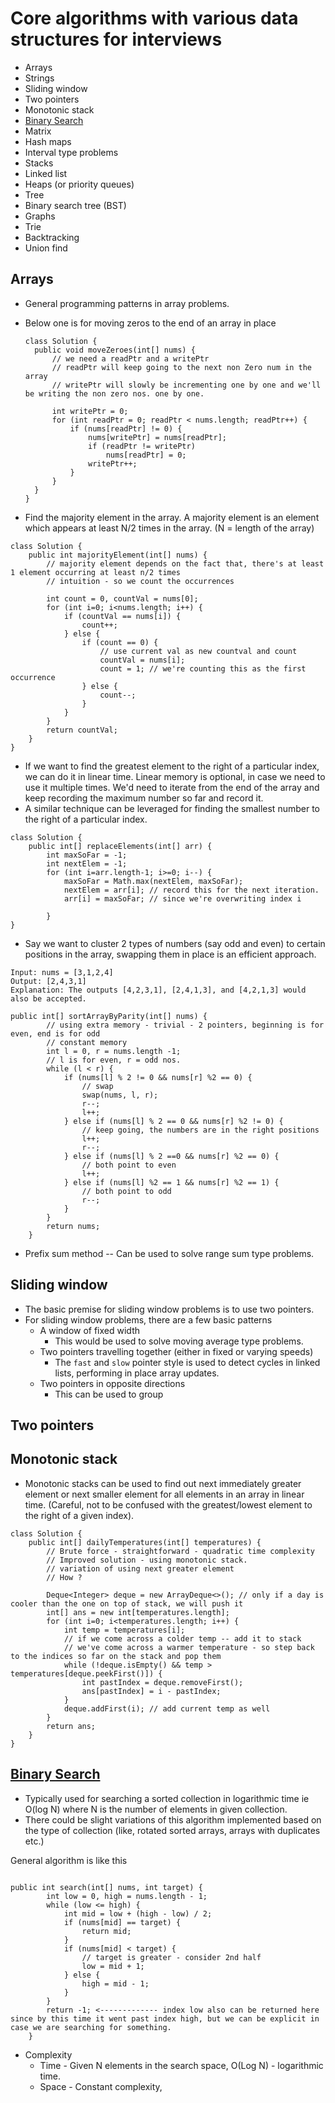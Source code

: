 # Core algorithms with various data structures for interviews

* Arrays
* Strings
* Sliding window
* Two pointers
* Monotonic stack
* [Binary Search](#Binary-search "Binary Search")
* Matrix
* Hash maps
* Interval type problems
* Stacks
* Linked list
* Heaps (or priority queues)
* Tree
* Binary search tree (BST)
* Graphs
* Trie
* Backtracking
* Union find

## Arrays
* General programming patterns in array problems.
* Below one is for moving zeros to the end of an array in place
  ```
  class Solution {
    public void moveZeroes(int[] nums) {
        // we need a readPtr and a writePtr
        // readPtr will keep going to the next non Zero num in the array
        // writePtr will slowly be incrementing one by one and we'll be writing the non zero nos. one by one.
        
        int writePtr = 0;
        for (int readPtr = 0; readPtr < nums.length; readPtr++) {
            if (nums[readPtr] != 0) {
                nums[writePtr] = nums[readPtr];
                if (readPtr != writePtr)
                    nums[readPtr] = 0;
                writePtr++;
            }
        }
    }
  }
  ```

* Find the majority element in the array. A majority element is an element which appears at least N/2 times in the array. (N = length of the array)
```
class Solution {
    public int majorityElement(int[] nums) {
        // majority element depends on the fact that, there's at least 1 element occurring at least n/2 times
        // intuition - so we count the occurrences

        int count = 0, countVal = nums[0];
        for (int i=0; i<nums.length; i++) {
            if (countVal == nums[i]) {
                count++;
            } else {
                if (count == 0) {
                    // use current val as new countval and count
                    countVal = nums[i];
                    count = 1; // we're counting this as the first occurrence
                } else {
                    count--;
                }
            }
        }
        return countVal;
    }
}
```
* If we want to find the greatest element to the right of a particular index, we can do it in linear time. Linear memory is optional, in case we need to use it multiple times. We'd need to iterate from the end of the array and keep recording the maximum number so far and record it.
* A similar technique can be leveraged for finding the smallest number to the right of a particular index.
```
class Solution {
    public int[] replaceElements(int[] arr) {
        int maxSoFar = -1;
        int nextElem = -1;
        for (int i=arr.length-1; i>=0; i--) {
            maxSoFar = Math.max(nextElem, maxSoFar);
            nextElem = arr[i]; // record this for the next iteration.
            arr[i] = maxSoFar; // since we're overwriting index i
            
        }
}
```
* Say we want to cluster 2 types of numbers (say odd and even) to certain positions in the array, swapping them in place is an efficient approach.
```
Input: nums = [3,1,2,4]
Output: [2,4,3,1]
Explanation: The outputs [4,2,3,1], [2,4,1,3], and [4,2,1,3] would also be accepted.

public int[] sortArrayByParity(int[] nums) {
        // using extra memory - trivial - 2 pointers, beginning is for even, end is for odd
        // constant memory
        int l = 0, r = nums.length -1;
        // l is for even, r = odd nos.
        while (l < r) {
            if (nums[l] % 2 != 0 && nums[r] %2 == 0) {
                // swap
                swap(nums, l, r);
                r--;
                l++;
            } else if (nums[l] % 2 == 0 && nums[r] %2 != 0) {
                // keep going, the numbers are in the right positions
                l++;
                r--;
            } else if (nums[l] % 2 ==0 && nums[r] %2 == 0) {
                // both point to even
                l++;
            } else if (nums[l] %2 == 1 && nums[r] %2 == 1) {
                // both point to odd
                r--;
            }
        }
        return nums;
    }
```
* Prefix sum method -- Can be used to solve range sum type problems.

## Sliding window
* The basic premise for sliding window problems is to use two pointers.
* For sliding window problems, there are a few basic patterns
  * A window of fixed width
    * This would be used to solve moving average type problems.  
  * Two pointers travelling together (either in fixed or varying speeds)
    * The `fast` and `slow` pointer style is used to detect cycles in linked lists, performing in place array updates.   
  * Two pointers in opposite directions
    * This can be used to group 

## Two pointers

## Monotonic stack
* Monotonic stacks can be used to find out next immediately greater element or next smaller element for all elements in an array in linear time. (Careful, not to be confused with the greatest/lowest element to the right of a given index).
```
class Solution {
    public int[] dailyTemperatures(int[] temperatures) {
        // Brute force - straightforward - quadratic time complexity
        // Improved solution - using monotonic stack.
        // variation of using next greater element
        // How ?

        Deque<Integer> deque = new ArrayDeque<>(); // only if a day is cooler than the one on top of stack, we will push it
        int[] ans = new int[temperatures.length];
        for (int i=0; i<temperatures.length; i++) {
            int temp = temperatures[i];
            // if we come across a colder temp -- add it to stack
            // we've come across a warmer temperature - so step back to the indices so far on the stack and pop them
            while (!deque.isEmpty() && temp > temperatures[deque.peekFirst()]) {
                int pastIndex = deque.removeFirst();
                ans[pastIndex] = i - pastIndex;
            }
            deque.addFirst(i); // add current temp as well
        }
        return ans;
    }
}
``` 
## [Binary Search](#Binary-search)
* Typically used for searching a sorted collection in logarithmic time ie O(log N) where N is the number of elements in given collection.
* There could be slight variations of this algorithm implemented based on the type of collection (like, rotated sorted arrays, arrays with duplicates etc.)

General algorithm is like this
```

public int search(int[] nums, int target) {
        int low = 0, high = nums.length - 1;
        while (low <= high) {
            int mid = low + (high - low) / 2;
            if (nums[mid] == target) {
                return mid;
            }
            if (nums[mid] < target) {
                // target is greater - consider 2nd half
                low = mid + 1;
            } else {
                high = mid - 1;
            }
        }
        return -1; <------------- index low also can be returned here since by this time it went past index high, but we can be explicit in case we are searching for something.
    }

```
* Complexity
  * Time - Given N elements in the search space, O(Log N) - logarithmic time.
  * Space - Constant complexity,
